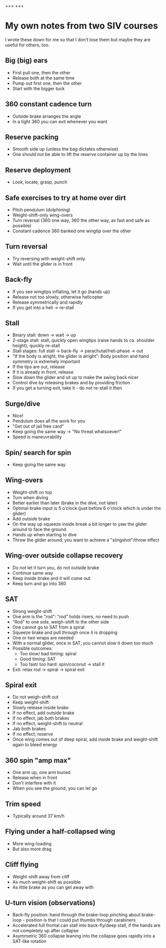 +++
+++

# My own notes from two SIV courses

I wrote these down for me so that I don't lose them but maybe they are useful
for others, too.


## Big (big) ears

- First pull one, then the other
- Release both at the same time
- Pump out first one, then the other
- Start with the bigger tuck


## 360 constant cadence turn

- Outside brake arranges the angle
- In a tight 360 you can exit whenever you want


## Reserve packing

- Smooth side up (unless the bag dictates otherwise)
- One should not be able to lift the reserve container up by the lines


## Reserve deployment

- Look, locate, grasp, punch


## Safe exercises to try at home over dirt

- Pitch pendulum (dolphining)
- Weight-shift-only wing-overs
- Turn reversal (360 one way, 360 the other way, as fast and safe as possible)
- Constant cadence 360 banked one wingtip over the other


## Turn reversal

- Try reversing with weight-shift only
- Wait until the glider is in front


## Back-fly

- If you see wingtips inflating, let it go (hands up)
- Release not too slowly, otherwise helicopter
- Release symmetrically and rapidly
- If you get into a heli -> re-stall


## Stall

- Binary stall: down -> wait -> up
- 2-stage stall: stall, quickly open wingtips (raise hands to ca. shoulder height), quickly re-stall
- Stall stages: full stall -> back-fly -> parachutal/heli-phase -> out
- "If the body is alright, the glider is alright": Body position and hand symmetry is extremely important
- If the tips are out, release
- If it is already in front, release
- Slow down the glider and sit up to make the swing back nicer
- Control dive by releasing brakes and by providing friction
- If you get a turning exit, take it - do not re-stall it then


## Surge/dive

- Nice!
- Pendulum does all the work for you
- "Get out of jail free card"
- Keep going the same way -> "No threat whatsoever!"
- Speed is maneuvrability


## Spin/ search for spin

- Keep going the same way


## Wing-overs

- Weight-shift on top
- Turn when diving
- Better earlier than later (brake in the dive, not later)
- Optimal brake input is 5 o'clock (just before 6 o'clock which is under the glider)
- Add outside brake
- On the way up squeeze inside break a bit longer to yaw the glider around to face the ground
- Hands up when starting to dive
- Throw the glider around: you want to achieve a "slingshot"/throw effect


## Wing-over outside collapse recovery

- Do not let it turn you, do not outside brake
- Continue same way
- Keep inside brake and it will come out
- Keep turn and go into 360


## SAT

- Strong weight-shift
- One arm is the "rod": "rod" holds risers, no need to push
- "Rod" to one side, weigh-shift to the other side
- One cannot go to SAT from a spiral
- Squeeze brake and pull through once it is dropping
- One or two wraps are needed
- With a normal glider, once in SAT, you cannot slow it down too much
- Possible outcomes:
  - Too slow/ bad timing: spiral
  - Good timing: SAT
  - Too fast/ too hard: spin/coconut -> stall it
- Exit: relax rod -> spiral -> spiral exit


## Spiral exit

- Do not weigh-shift out
- Keep weight-shift
- Slowly release inside brake
- If no effect, add outside brake
- If no effect, jab both brakes
- If no effect, weight-shift to neutral
- Jab both brakes
- If no effect, reserve
- Once wing comes out of deep spiral, add inside brake and weight-shift again to bleed energy


## 360 spin "amp max"

- One arm up, one arm buried
- Release when in front
- Don't interfere with it
- When you see the ground, you can let go


## Trim speed

- Typically around 37 km/h


## Flying under a half-collapsed wing

- More wing-loading
- But also more drag


## Cliff flying

- Weight-shift away from cliff
- As much weight-shift as possible
- As little brake as you can get away with


## U-turn vision (observations)

- Back-fly position: hand through the brake-loop pinching about brake-loop -
  position is that I could put thumbs through carabiners
- Accelerated full frontal can stall into back-fly/deep stall, if the hands are not completely up after collapse
- Asymmetric 360 collapse leaning into the collapse goes rapidly into a SAT-like rotation
